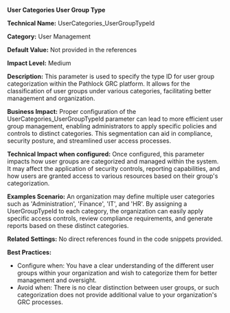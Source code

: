 **User Categories User Group Type**

**Technical Name:** UserCategories_UserGroupTypeId

**Category:** User Management

**Default Value:** Not provided in the references

**Impact Level:** Medium

**Description:** This parameter is used to specify the type ID for user group categorization within the Pathlock GRC platform. It allows for the classification of user groups under various categories, facilitating better management and organization.

**Business Impact:** Proper configuration of the UserCategories_UserGroupTypeId parameter can lead to more efficient user group management, enabling administrators to apply specific policies and controls to distinct categories. This segmentation can aid in compliance, security posture, and streamlined user access processes.

**Technical Impact when configured:** Once configured, this parameter impacts how user groups are categorized and managed within the system. It may affect the application of security controls, reporting capabilities, and how users are granted access to various resources based on their group's categorization.

**Examples Scenario:** An organization may define multiple user categories such as 'Administration', 'Finance', 'IT', and 'HR'. By assigning a UserGroupTypeId to each category, the organization can easily apply specific access controls, review compliance requirements, and generate reports based on these distinct categories.

**Related Settings:** No direct references found in the code snippets provided.

**Best Practices:** 
- Configure when: You have a clear understanding of the different user groups within your organization and wish to categorize them for better management and oversight.
- Avoid when: There is no clear distinction between user groups, or such categorization does not provide additional value to your organization's GRC processes.